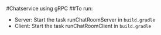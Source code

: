 #Chatservice using gRPC
##To run:
- Server: Start the task runChatRoomServer in `build.gradle`
- Client: Start the task runChatRoomClient in `build.gradle`
